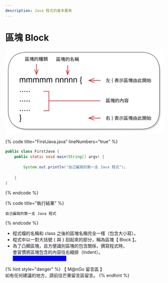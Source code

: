 ```yaml
---
description: Java 程式的基本要素
---
```


# 區塊 Block

<img src="../../../../.gitbook/assets/file.drawing (1).svg" alt="" class="gitbook-drawing">

{% code title="FirstJava.java" lineNumbers="true" %}
```java
public class FirstJava {
    public static void main(String[] argv) {

        System.out.println("自己編寫的第一支 Java 程式");

    }
}
```
{% endcode %}

{% code title="執行結果" %}
```
自己編寫的第一支 Java 程式
```
{% endcode %}

* 程式檔的名稱和 class 之後的區塊名稱完全一樣（包含大小寫）。
* 程式中以一對大括號 { 與 } 刮起來的部分，稱為區塊【 Block 】。
* 為了凸顯區塊，且方便識別區塊的包含關係，撰寫程式時，\
  會習慣將區塊包含的內容往右縮排（Indent）。\
  <mark style="color:blue;background-color:blue;">※ 讀者習慣右縮 4 個空格。</mark>

{% hint style="danger" %}
【 M@nGo 留言區 】\
如有任何建議的地方，請前往芒果留言區留言。
{% endhint %}
